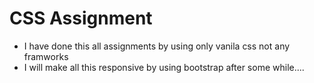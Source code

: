 # CSS Assignment 
- I have done this all assignments by using only vanila css not any framworks
- I will make all this responsive by using bootstrap after some while....
